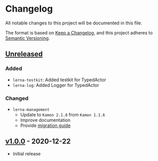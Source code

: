 # Changelog
All notable changes to this project will be documented in this file.

The format is based on [Keep a Changelog](https://keepachangelog.com/en/1.0.0/),
and this project adheres to [Semantic Versioning](https://semver.org/spec/v2.0.0.html).

## [Unreleased]
[Unreleased]: https://github.com/lerna-stack/lerna-app-library/compare/v1.0.0...main

### Added
- `lerna-testkit`: Added testkit for TypedActor
- `lerna-log`: Added Logger for TypedActor

### Changed
- `lerna-management`
  - Update to `Kamon 2.1.8` from `Kamon 1.1.6`
  - Improve documentation
  - Provide [migration guide](doc/migration-guide.md)

## [v1.0.0] - 2020-12-22
[v1.0.0]: https://github.com/lerna-stack/lerna-app-library/tree/v1.0.0

- Initial release
